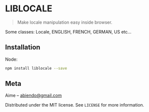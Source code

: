 # LIBLOCALE
> Make locale manipulation easy inside browser.

Some classes: Locale, ENGLISH, FRENCH, GERMAN, US etc...

## Installation

Node:

```sh
npm install liblocale --save
```

## Meta

Aime – abiendo@gmail.com

Distributed under the MIT license. See ``LICENSE`` for more information.